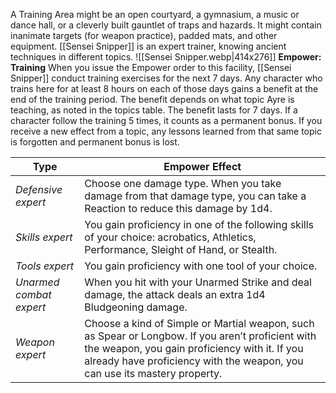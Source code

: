 A Training Area might be an open courtyard, a gymnasium, a music or dance hall, or a cleverly built gauntlet of traps and hazards. It might contain inanimate targets (for weapon practice), padded mats, and other equipment. [[Sensei Snipper]] is an expert trainer, knowing ancient techniques in different topics.
![[Sensei Snipper.webp|414x276]]
**Empower: Training** When you issue the Empower order to this facility, [[Sensei Snipper]] conduct training exercises for the next 7 days. Any character who trains here for at least 8 hours on each of those days gains a benefit at the end of the training period. The benefit depends on what topic Ayre is teaching, as noted in the topics table. The benefit lasts for 7 days. If a character follow the training 5 times, it counts as a permanent bonus. If you receive a
new effect from a topic, any lessons learned from that same topic is forgotten and permanent bonus is lost.

| Type                    | Empower Effect                                                                                                                                                                                                                  |
| ----------------------- | ------------------------------------------------------------------------------------------------------------------------------------------------------------------------------------------------------------------------------- |
| *Defensive expert*      | Choose one damage type. When you take damage from that damage type, you can take a Reaction to reduce this damage by 1d4.                                                                                                       |
| *Skills expert*         | You gain proficiency in one of the following skills of your choice: acrobatics, Athletics, Performance, Sleight of Hand, or Stealth.                                                                                            |
| *Tools expert*          | You gain proficiency with one tool of your choice.                                                                                                                                                                              |
| *Unarmed combat expert* | When you hit with your Unarmed Strike and deal damage, the attack deals an extra 1d4 Bludgeoning damage.                                                                                                                        |
| *Weapon expert*         | Choose a kind of Simple or Martial weapon, such as Spear or Longbow. If you aren’t proficient with the weapon, you gain proficiency with it. If you already have proficiency with the weapon, you can use its mastery property. |
